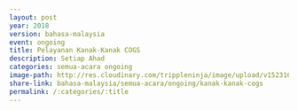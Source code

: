 ```yaml
---
layout: post
year: 2018
version: bahasa-malaysia
event: ongoing
title: Pelayanan Kanak-Kanak COGS
description: Setiap Ahad
categories: semua-acara ongoing
image-path: http://res.cloudinary.com/trippleninja/image/upload/v1523165983/Hari%20Paskah/PK_1.jpg
share-link: bahasa-malaysia/semua-acara/ongoing/kanak-kanak-cogs
permalink: /:categories/:title
---
```

